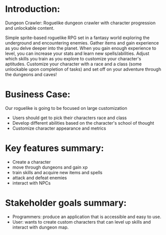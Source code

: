 # Introduction:
Dungeon Crawler:
Roguelike dungeon crawler with character progression and unlockable content.

Simple sprite-based roguelike RPG set in a fantasy world exploring the underground and encountering enemies. Gather items and gain experience as you delve deeper into the planet. When you gain enough experience to level, you can increase your stats and learn new spells/abilities. Adjust which skills you train as you explore to customize your character's aptitudes. Customize your character with a race and a class (some unlockable upon completion of tasks) and set off on your adventure through the dungeons and caves!
# Business Case:
Our roguelike is going to be focused on large customization
- Users should get to pick their characters race and class
- Develop different abilities based on the character's school of thought
- Customize character appearance and metrics
# Key features summary:
- Create a character
- move through dungeons and gain xp
- train skills and acquire new items and spells 
- attack and defeat enemies
- interact with NPCs 
# Stakeholder goals summary:
- Programmers: produce an application that is accessible and easy to use.
- User: wants to create custom characters that can level up skills and interact with dungeon map. 
